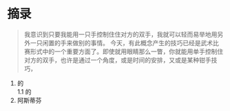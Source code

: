 # 摘录

>我意识到只要我能用一只手控制住住对方的双手，我就可以轻而易举地用另外一只闲置的手来做别的事情。
>今天，有此概念产生的技巧已经是武术比赛形式中的一个重要方面了。即使就用眼睛那么一瞥，你就能用单手控制住对方的双手，也许是通过一个角度，或是时间的安排，又或是某种钳手技巧，

1. 的  
1.1 的
2. 阿斯蒂芬

